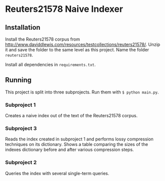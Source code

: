 # Reuters21578 Naive Indexer

## Installation
Install the Reuters21578 corpus from http://www.daviddlewis.com/resources/testcollections/reuters21578/. Unzip it and save the folder to the same level as this project. Name the folder `reuters21578`.

Install all dependencies in `requirements.txt`.

## Running
This project is split into three subprojects. Run them with `$ python main.py`.

### Subproject 1
Creates a naive index out of the text of the Reuters21578 corpus.

### Subproject 3
Reads the index created in subproject 1 and performs lossy compression techniques on its dictionary. Shows a table comparing the sizes of the indexes dictionary before and after various compression steps.

### Subproject 2
Queries the index with several single-term queries.
